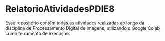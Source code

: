# RelatorioAtividadesPDIE8
Esse repositório contém todas as atividades realizadas ao longo da disciplina de Processamento Digital de Imagens, utilizando o Google Colab como ferramenta de execução.

